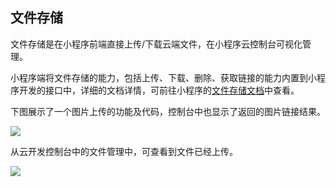 
## 文件存储

文件存储是在小程序前端直接上传/下载云端文件，在小程序云控制台可视化管理。

小程序端将文件存储的能力，包括上传、下载、删除、获取链接的能力内置到小程序开发的接口中，详细的文档详情，可前往小程序的[文件存储文档](https://developers.weixin.qq.com/miniprogram/dev/wxcloud/reference-client-api/storage/)中查看。

下图展示了一个图片上传的功能及代码，控制台中也显示了返回的图片链接结果。

![](https://ask.qcloudimg.com/draft/1011618/37xkwtlgcq.png)

从云开发控制台中的文件管理中，可查看到文件已经上传。

![](https://ask.qcloudimg.com/draft/1011618/ci2yvicn8v.png)

